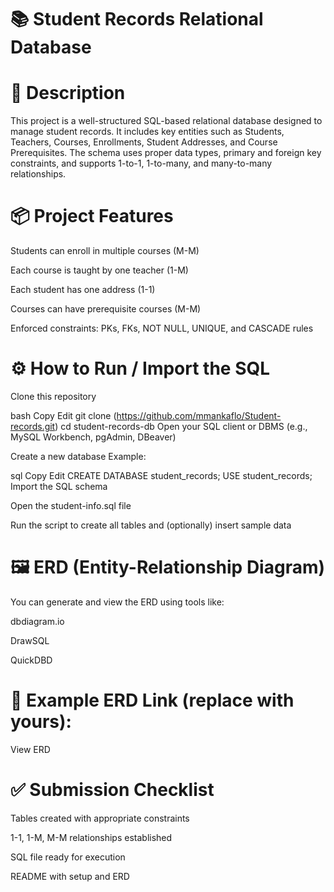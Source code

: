 # 📚 **Student Records Relational Database**
# 📝 Description
This project is a well-structured SQL-based relational database designed to manage student records. It includes key entities such as Students, Teachers, Courses, Enrollments, Student Addresses, and Course Prerequisites. The schema uses proper data types, primary and foreign key constraints, and supports 1-to-1, 1-to-many, and many-to-many relationships.

# 📦 Project Features
Students can enroll in multiple courses (M-M)

Each course is taught by one teacher (1-M)

Each student has one address (1-1)

Courses can have prerequisite courses (M-M)

Enforced constraints: PKs, FKs, NOT NULL, UNIQUE, and CASCADE rules

# ⚙️ How to Run / Import the SQL
Clone this repository

bash
Copy
Edit
git clone (https://github.com/mmankaflo/Student-records.git)
cd student-records-db
Open your SQL client or DBMS (e.g., MySQL Workbench, pgAdmin, DBeaver)

Create a new database
Example:

sql
Copy
Edit
CREATE DATABASE student_records;
USE student_records;
Import the SQL schema

Open the student-info.sql file

Run the script to create all tables and (optionally) insert sample data

# 🖼️ ERD (Entity-Relationship Diagram)
You can generate and view the ERD using tools like:

dbdiagram.io

DrawSQL

QuickDBD

# 📎 Example ERD Link (replace with yours):
View ERD


# ✅ Submission Checklist
 Tables created with appropriate constraints

 1-1, 1-M, M-M relationships established

 SQL file ready for execution

 README with setup and ERD


